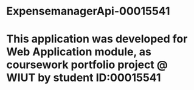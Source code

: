 # ExpensemanagerApi-00015541
# This application was developed for Web Application module, as coursework portfolio project @ WIUT by student ID:00015541
